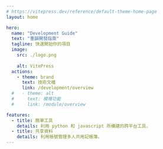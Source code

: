 ```yaml
---
# https://vitepress.dev/reference/default-theme-home-page
layout: home

hero:
  name: "Development Guide"
  text: "重韻開發指南"
  tagline: 快速開始你的項目
  image:
    src: ./logo.png
    
    alt: VitePress
  actions:
    - theme: brand
      text: 技術文檔
      link: /development/overview
  #   - theme: alt
  #     text: 模塊功能
  #     link: /module/overview

features:
  - title: 簡單工具
    details: 利用 python 和 javascript 所構建的跨平台工具，
  - title: 共享資料
    details: 利用帳號管理多人共用記帳簿。
---
```


